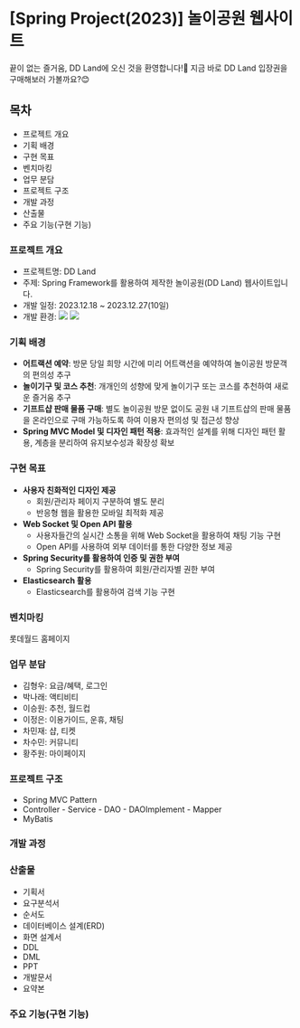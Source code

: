 # [Spring Project(2023)] 놀이공원 웹사이트
끝이 없는 즐거움, DD Land에 오신 것을 환영합니다!🎡 지금 바로 DD Land 입장권을 구매해보러 가볼까요?😊

## 목차
- 프로젝트 개요
- 기획 배경
- 구현 목표
- 벤치마킹
- 업무 분담
- 프로젝트 구조
- 개발 과정
- 산출물
- 주요 기능(구현 기능)

### 프로젝트 개요
- 프로젝트명: DD Land
- 주제: Spring Framework를 활용하여 제작한 놀이공원(DD Land) 웹사이트입니다.
- 개발 일정: 2023.12.18 ~ 2023.12.27(10일)
- 개발 환경: <img src="https://img.shields.io/badge/Spring-6DB33F?style=flat-square&logo=Spring&logoColor=white"/> <img src="https://img.shields.io/badge/Oracle-F80000?style=flat-square&logo=Oracle&logoColor=white">

### 기획 배경
- **어트랙션 예약**: 방문 당일 희망 시간에 미리 어트랙션을 예약하여 놀이공원 방문객의 편의성 추구
- **놀이기구 및 코스 추천**: 개개인의 성향에 맞게 놀이기구 또는 코스를 추천하여 새로운 즐거움 추구
- **기프트샵 판매 물품 구매**: 별도 놀이공원 방문 없이도 공원 내 기프트샵의 판매 물품을 온라인으로 구매 가능하도록 하여 이용자 편의성 및 접근성 향상
- **Spring MVC Model 및 디자인 패턴 적용**: 효과적인 설계를 위해 디자인 패턴 활용, 계층을 분리하여 유지보수성과 확장성 확보

### 구현 목표
 - **사용자 친화적인 디자인 제공**
   - 회원/관리자 페이지 구분하여 별도 분리
   - 반응형 웹을 활용한 모바일 최적화 제공
 - **Web Socket 및 Open API 활용**
   - 사용자들간의 실시간 소통을 위해 Web Socket을 활용하여 채팅 기능 구현
   - Open API를 사용하여 외부 데이터를 통한 다양한 정보 제공
 - **Spring Security를 활용하여 인증 및 권한 부여**
   - Spring Security를 활용하여 회원/관리자별 권한 부여
 - **Elasticsearch 활용**
   - Elasticsearch를 활용하여 검색 기능 구현

### 벤치마킹
롯데월드 홈페이지

### 업무 분담
- 김형우: 요금/혜택, 로그인
- 박나래: 액티비티
- 이승원: 추천, 월드컵
- 이정은: 이용가이드, 운휴, 채팅
- 차민재: 샵, 티켓
- 차수민: 커뮤니티
- 황주원: 마이페이지

### 프로젝트 구조
- Spring MVC Pattern
- Controller - Service - DAO - DAOImplement - Mapper
- MyBatis

### 개발 과정

### 산출물
- 기획서
- 요구분석서
- 순서도
- 데이터베이스 설계(ERD)
- 화면 설계서
- DDL
- DML
- PPT
- 개발문서
- 요약본

### 주요 기능(구현 기능)
